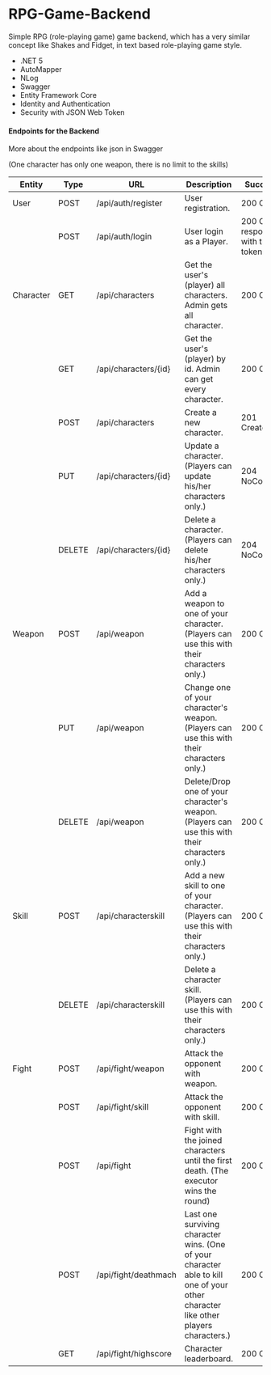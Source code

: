 # RPG-Game-Backend

Simple RPG (role-playing game) game backend, which has a very similar concept like Shakes and Fidget, in text based role-playing game style.

- .NET 5
- AutoMapper
- NLog
- Swagger
- Entity Framework Core
- Identity and Authentication
- Security with JSON Web Token

#### Endpoints for the Backend

More about the endpoints like json in Swagger

(One character has only one weapon, there is no limit to the skills)

| Entity    | Type   | URL                  | Description                                                                                                                        | Success                        | Authorize             |
| --------- | ------ | -------------------- | ---------------------------------------------------------------------------------------------------------------------------------- | ------------------------------ | --------------------- |
| User      | POST   | /api/auth/register   | User registration.                                                                                                                 | 200 OK                         | No                    |
|           | POST   | /api/auth/login      | User login as a Player.                                                                                                            | 200 Ok response with the token | No                    |
| Character | GET    | /api/characters      | Get the user's (player) all characters. Admin gets all character.                                                                  | 200 OK                         | Yes (Player or Admin) |
|           | GET    | /api/characters/{id} | Get the user's (player) by id. Admin can get every character.                                                                      | 200 OK                         | Yes (Player or Admin) |
|           | POST   | /api/characters      | Create a new character.                                                                                                            | 201 Created                    | Yes (Player)          |
|           | PUT    | /api/characters/{id} | Update a character. (Players can update his/her characters only.)                                                                  | 204 NoContent                  | Yes (Player or Admin) |
|           | DELETE | /api/characters/{id} | Delete a character. (Players can delete his/her characters only.)                                                                  | 204 NoContent                  | Yes (Player or Admin) |
| Weapon    | POST   | /api/weapon          | Add a weapon to one of your character. (Players can use this with their characters only.)                                          | 200 OK                         | Yes (Player)          |
|           | PUT    | /api/weapon          | Change one of your character's weapon. (Players can use this with their characters only.)                                          | 200 OK                         | Yes (Player)          |
|           | DELETE | /api/weapon          | Delete/Drop one of your character's weapon. (Players can use this with their characters only.)                                     | 200 OK                         | Yes (Player)          |
| Skill     | POST   | /api/characterskill  | Add a new skill to one of your character. (Players can use this with their characters only.)                                       | 200 OK                         | Yes (Player)          |
|           | DELETE | /api/characterskill  | Delete a character skill. (Players can use this with their characters only.)                                                       | 200 OK                         | Yes (Player)          |
| Fight     | POST   | /api/fight/weapon    | Attack the opponent with weapon.                                                                                                   | 200 OK                         | Yes (Player)          |
|           | POST   | /api/fight/skill     | Attack the opponent with skill.                                                                                                    | 200 OK                         | Yes (Player)          |
|           | POST   | /api/fight           | Fight with the joined characters until the first death. (The executor wins the round)                                              | 200 OK                         | Yes (Player)          |
|           | POST   | /api/fight/deathmach | Last one surviving character wins. (One of your character able to kill one of your other character like other players characters.) | 200 OK                         | Yes (Player)          |
|           | GET    | /api/fight/highscore | Character leaderboard.                                                                                                             | 200 OK                         | No                    |
